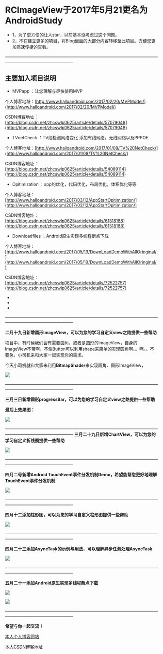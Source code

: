 # RCImageView于2017年5月21更名为AndroidStudy

+ 1，为了更方便的让人star，以前基本没考虑过这个问题。
+ 2，不在建立更多的项目，将Blog里面的大部分内容转移至此项目。方便您更加高速便捷的查看。


————————————————————————————————————————————————————


## 主要加入项目说明

+  MVPapp  ：让您理解与尽快使用MVP 

个人博客地址：[http://www.halloandroid.com/2017/02/20/MVPModel/](http://www.halloandroid.com/2017/02/20/MVPModel/)

CSDN博客地址：[http://blog.csdn.net/zhcswlp0625/article/details/57079048](http://blog.csdn.net/zhcswlp0625/article/details/57079048)

+  TVnetCheck  ：TV段检测网络变化 添加有线网络，无线网络以及PPPOE 

个人博客地址：[http://www.halloandroid.com/2017/01/08/TV%20NetCheck/](http://www.halloandroid.com/2017/01/08/TV%20NetCheck/)

CSDN博客地址：[http://blog.csdn.net/zhcswlp0625/article/details/54089114](http://blog.csdn.net/zhcswlp0625/article/details/54089114)

+  Opitimization  ：app的优化，代码优化，布局优化，体积优化等等

个人博客地址：[http://www.halloandroid.com/2017/03/12/AppStartOpitimization/](http://www.halloandroid.com/2017/03/12/AppStartOpitimization/)

CSDN博客地址：[http://blog.csdn.net/zhcswlp0625/article/details/61518188](http://blog.csdn.net/zhcswlp0625/article/details/61518188)

+  Downloadfiles  ：Android原生实现多线程断点下载

个人博客地址：[http://www.halloandroid.com/2017/05/19/DownLoadDemoWithAllOringinal/](http://www.halloandroid.com/2017/05/19/DownLoadDemoWithAllOringinal/)

CSDN博客地址：[http://blog.csdn.net/zhcswlp0625/article/details/72522757](http://blog.csdn.net/zhcswlp0625/article/details/72522757)

*

*

*


————————————————————————————————————————————————————

**二月十九日新增圆形ImageView，可以为您的学习自定义view之路提供一些帮助**

项目中，有时候我们会有需要圆角，或者是圆形的ImageView，自身的ImageView不带啊，不像Button可以利用shape来简单的实现圆角啊。。啊。。不要急，小司机来和大家一起实现你的需求。

今天小司机就和大家来利用**BitmapShader**来实现圆角、圆形ImageView，

![](http://oavdalesp.bkt.clouddn.com/circlerrrrr.jpg)

————————————————————————————————————————————————————

**三月三日新增圆形progressBar，可以为您的学习自定义view之路提供一些帮助**


**最后上效果图：**

![](http://oavdalesp.bkt.clouddn.com/0170303085408.png)

————————————————————————————————————————————————————
**三月二十九日新增ChartView，可以为您的学习自定义折线图提供一些帮助**


![](http://oc5bjv3gr.bkt.clouddn.com/whatwewanttodraw.png)

————————————————————————————————————————————————————

**四月二号新增Android TouchEvent事件分发机制Demo，希望能帮您更好地理解TouchEvent事件分发机制**

![](http://oc5bjv3gr.bkt.clouddn.com/toucheventdetail.jpg)

————————————————————————————————————————————————————

**四月十二添加柱形图，可以为您的学习自定义柱形图提供一些帮助**

![](http://oo94hcyew.bkt.clouddn.com/gongsiyingyi.jpg)

————————————————————————————————————————————————————

**四月二十三添加AsyncTask的示例与用法，可以理解异步任务处理AsyncTask**


![](http://oo94hcyew.bkt.clouddn.com/test.gif)



————————————————————————————————————————————————————


**五月二十一添加Android原生实现多线程断点下载**


![](http://oo94hcyew.bkt.clouddn.com/mianyemian.jpg)



![](http://oo94hcyew.bkt.clouddn.com/download.jpg)



————————————————————————————————————————————————————


**希望与你一起交流！**

[本人个人博客网站](http://www.halloandroid.com/)

[本人CSDN博客地址](http://blog.csdn.net/zhcswlp0625)
